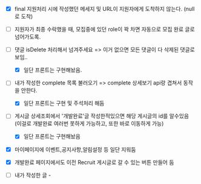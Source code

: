 - [x] final 지원처리 시에 작성했던 메세지 및 URL이 지원자에게 도착하지 않는다. (null로 도착)

- [ ]  지원자가 최종 수락했을 때, 모집중에 있던 role이 꽉 차면 자동으로 모집 완료 글로 넘어가도록.
- [ ] 댓글 isDelete 처리해서 넘겨주세요 => 이거 없으면 모든 댓글이 다 삭제된 댓글로 보임.. 
	- [x] 일단 프론트는 구현해놨음.
- [ ] 내가 작성한 complete 목록 불러오기 => complete 상세보기 api랑 겹쳐서 동작을 안한다.
	- [x] 일단 프론트는 구현 및 주석처리 해둠
- [ ] 게시글 상세조회에서 '개발완료'글 작성한적있으면 해당 게시글의 id를 알수있음 (이걸로 개발완료 여러번 못하게 가능하고, 또한 바로 이동하게 가능)
	- [x] 일단 프론트는 구현해놨음
- [x] 마이페이지에 이벤트,공지사항,알림설정 등 일단 지워둠
- [x] 개발완료 페이지에서도 이전 Recruit 게시글로 갈 수 있는 버튼 만들어 둠
- [ ] 내가 작성한 글 - 